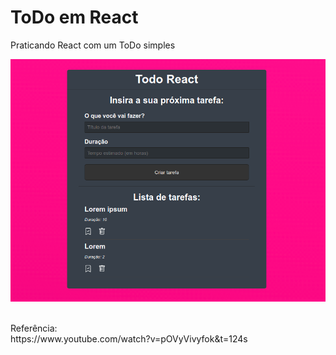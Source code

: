 # ToDo em React

Praticando React com um ToDo simples
<br>

![image project](https://github.com/andsantodev/todo-react/blob/master/public/todo-react.png)

<br>
Referência: <br>
https://www.youtube.com/watch?v=pOVyVivyfok&t=124s
